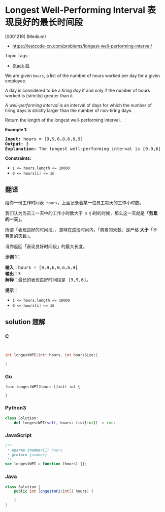 # Longest Well-Performing Interval 表现良好的最长时间段

[0001219] (Medium)

- https://leetcode-cn.com/problems/longest-well-performing-interval/

Topic Tags:

- [Stack 栈](https://leetcode-cn.com/tag/stack/)

We are given `hours`, a list of the number of hours worked per day for a given employee.

A day is considered to be a _tiring day_ if and only if the number of hours worked is (strictly) greater than `8`.

A _well-performing interval_ is an interval of days for which the number of tiring days is strictly larger than the number of non-tiring days.

Return the length of the longest well-performing interval.

**Example 1:**

<pre><strong>Input:</strong> hours = [9,9,6,0,6,6,9]
<strong>Output:</strong> 3
<strong>Explanation: </strong>The longest well-performing interval is [9,9,6].
</pre>

**Constraints:**

- `1 <= hours.length <= 10000`
- `0 <= hours[i] <= 16`

## 翻译

给你一份工作时间表  `hours`，上面记录着某一位员工每天的工作小时数。

我们认为当员工一天中的工作小时数大于  `8` 小时的时候，那么这一天就是「**劳累的一天**」。

所谓「表现良好的时间段」，意味在这段时间内，「劳累的天数」是严格 **大于**「不劳累的天数」。

请你返回「表现良好时间段」的最大长度。

**示例 1：**

<pre><strong>输入：</strong>hours = [9,9,6,0,6,6,9]
<strong>输出：</strong>3
<strong>解释：</strong>最长的表现良好时间段是 [9,9,6]。</pre>

**提示：**

- `1 <= hours.length <= 10000`
- `0 <= hours[i] <= 16`

## solution 题解

### C

```c


int longestWPI(int* hours, int hoursSize){

}


```

### Go

```golang
func longestWPI(hours []int) int {

}
```

### Python3

```python
class Solution:
    def longestWPI(self, hours: List[int]) -> int:

```

### JavaScript

```javascript
/**
 * @param {number[]} hours
 * @return {number}
 */
var longestWPI = function (hours) {};
```

### Java

```java
class Solution {
    public int longestWPI(int[] hours) {

    }
}
```
